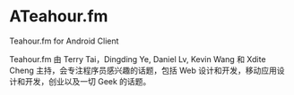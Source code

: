 ATeahour.fm
===========

Teahour.fm for Android Client 

Teahour.fm 由 Terry Tai，Dingding Ye, Daniel Lv, Kevin Wang 和 Xdite Cheng 主持，会专注程序员感兴趣的话题，包括 Web 设计和开发，移动应用设计和开发，创业以及一切 Geek 的话题。
